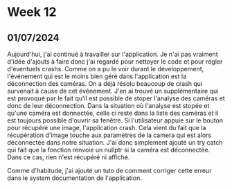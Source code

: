 # Week 12

## 01/07/2024

Aujourd'hui, j'ai continué à travailler sur l'application. Je n'ai pas vraiment d'idée d'ajouts à faire donc j'ai regardé pour nettoyer le code et pour régler d'éventuels crashs. Comme on a pu le voir durant le développement, l'événement qui est le moins bien géré dans l'application est la déconnection des caméras. On a déjà résolu beaucoup de crash qui survenait à cause de cet événement. J'en ai trouvé un supplémentaire qui est provoqué par le fait qu'il est possible de stoper l'analyse des caméras et donc de leur déconnection. Dans la situation où l'analyse est stopée et qu'une caméra est donnectée, celle ci reste dans la liste des caméras et il est toujours possible d'ouvrir sa fenêtre. Si l'utilisateur appuie sur le bouton pour récupéré une image, l'application crash. Cela vient du fait que la récupération d'image touche aux paramètres de la camera qui est alors déconnectée dans notre situation. J'ai donc simplement ajouté un try catch qui fait que la fonction renvoie un nullptr si la caméra est déconnectée. Dans ce cas, rien n'est récupéré ni affiché.

Comme d'habitude, j'ai ajouté un tuto de comment corriger cette erreur dans le system documentation de l'application.